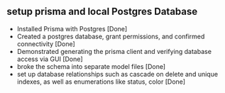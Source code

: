 ## setup prisma and local Postgres Database

- Installed Prisma with Postgres [Done]
- Created a postgres database, grant permissions, and confirmed connectivity [Done]
- Demonstrated generating the prisma client and verifying database access via GUI [Done]
- broke the schema into separate model files [Done]
- set up database relationships such as cascade on delete and unique indexes, as well as enumerations like status, color [Done]


